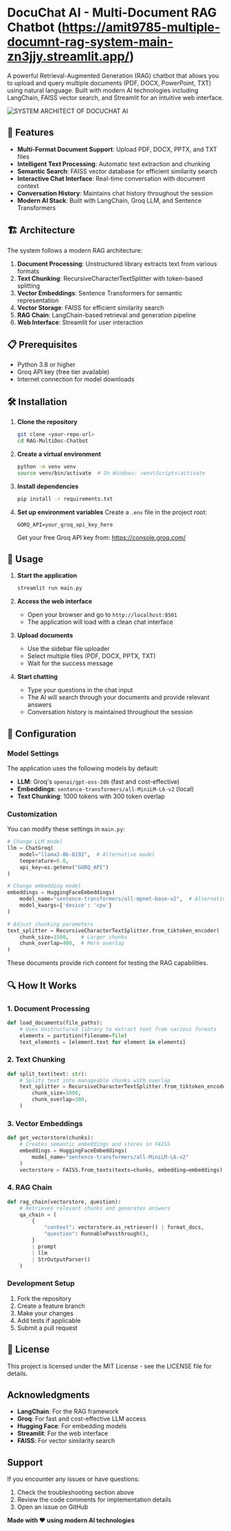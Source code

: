 # DocuChat AI - Multi-Document RAG Chatbot (https://amit9785-multiple-documnt-rag-system-main-zn3jjy.streamlit.app/)


A powerful Retrieval-Augmented Generation (RAG) chatbot that allows you to upload and query multiple documents (PDF, DOCX, PowerPoint, TXT) using natural language. Built with modern AI technologies including LangChain, FAISS vector search, and Streamlit for an intuitive web interface.

![SYSTEM ARCHITECT OF DOCUCHAT AI](https://github.com/user-attachments/assets/9942ef46-e5b3-4157-8e64-1e10511a12ab)

## 🚀 Features

- **Multi-Format Document Support**: Upload PDF, DOCX, PPTX, and TXT files
- **Intelligent Text Processing**: Automatic text extraction and chunking
- **Semantic Search**: FAISS vector database for efficient similarity search
- **Interactive Chat Interface**: Real-time conversation with document context
- **Conversation History**: Maintains chat history throughout the session
- **Modern AI Stack**: Built with LangChain, Groq LLM, and Sentence Transformers

## 🏗️ Architecture

The system follows a modern RAG architecture:

1. **Document Processing**: Unstructured library extracts text from various formats
2. **Text Chunking**: RecursiveCharacterTextSplitter with token-based splitting
3. **Vector Embeddings**: Sentence Transformers for semantic representation
4. **Vector Storage**: FAISS for efficient similarity search
5. **RAG Chain**: LangChain-based retrieval and generation pipeline
6. **Web Interface**: Streamlit for user interaction

## 📋 Prerequisites

- Python 3.8 or higher
- Groq API key (free tier available)
- Internet connection for model downloads

## 🛠️ Installation

1. **Clone the repository**
   ```bash
   git clone <your-repo-url>
   cd RAG-MultiDoc-Chatbot
   ```

2. **Create a virtual environment**
   ```bash
   python -m venv venv
   source venv/bin/activate  # On Windows: venv\Scripts\activate
   ```

3. **Install dependencies**
   ```bash
   pip install -r requirements.txt
   ```

4. **Set up environment variables**
   Create a `.env` file in the project root:
   ```env
   GORQ_API=your_groq_api_key_here
   ```
   
   Get your free Groq API key from: https://console.groq.com/

## 🚀 Usage

1. **Start the application**
   ```bash
   streamlit run main.py
   ```

2. **Access the web interface**
   - Open your browser and go to `http://localhost:8501`
   - The application will load with a clean chat interface

3. **Upload documents**
   - Use the sidebar file uploader
   - Select multiple files (PDF, DOCX, PPTX, TXT)
   - Wait for the success message

4. **Start chatting**
   - Type your questions in the chat input
   - The AI will search through your documents and provide relevant answers
   - Conversation history is maintained throughout the session

## 🔧 Configuration

### Model Settings

The application uses the following models by default:

- **LLM**: Groq's `openai/gpt-oss-20b` (fast and cost-effective)
- **Embeddings**: `sentence-transformers/all-MiniLM-L6-v2` (local)
- **Text Chunking**: 1000 tokens with 300 token overlap

### Customization

You can modify these settings in `main.py`:

```python
# Change LLM model
llm = ChatGroq(
    model="llama3-8b-8192",  # Alternative model
    temperature=0.0,
    api_key=os.getenv("GORQ_API")
)

# Change embedding model
embeddings = HuggingFaceEmbeddings(
    model_name="sentence-transformers/all-mpnet-base-v2",  # Alternative model
    model_kwargs={'device': 'cpu'}
)

# Adjust chunking parameters
text_splitter = RecursiveCharacterTextSplitter.from_tiktoken_encoder(
    chunk_size=1500,    # Larger chunks
    chunk_overlap=400,  # More overlap
)
```


These documents provide rich content for testing the RAG capabilities.

## 🔍 How It Works

### 1. Document Processing
```python
def load_documents(file_paths):
    # Uses Unstructured library to extract text from various formats
    elements = partition(filename=file)
    text_elements = [element.text for element in elements]
```

### 2. Text Chunking
```python
def split_text(text: str):
    # Splits text into manageable chunks with overlap
    text_splitter = RecursiveCharacterTextSplitter.from_tiktoken_encoder(
        chunk_size=1000,
        chunk_overlap=300,
    )
```

### 3. Vector Embeddings
```python
def get_vectorstore(chunks):
    # Creates semantic embeddings and stores in FAISS
    embeddings = HuggingFaceEmbeddings(
        model_name="sentence-transformers/all-MiniLM-L6-v2"
    )
    vectorstore = FAISS.from_texts(texts=chunks, embedding=embeddings)
```

### 4. RAG Chain
```python
def rag_chain(vectorstore, question):
    # Retrieves relevant chunks and generates answers
    qa_chain = (
        {
            "context": vectorstore.as_retriever() | format_docs,
            "question": RunnablePassthrough(),
        }
        | prompt
        | llm
        | StrOutputParser()
    )
```



### Development Setup

1. Fork the repository
2. Create a feature branch
3. Make your changes
4. Add tests if applicable
5. Submit a pull request

## 📄 License

This project is licensed under the MIT License - see the LICENSE file for details.

## Acknowledgments

- **LangChain**: For the RAG framework
- **Groq**: For fast and cost-effective LLM access
- **Hugging Face**: For embedding models
- **Streamlit**: For the web interface
- **FAISS**: For vector similarity search

## Support

If you encounter any issues or have questions:

1. Check the troubleshooting section above
2. Review the code comments for implementation details
3. Open an issue on GitHub

**Made with ❤️ using modern AI technologies**
